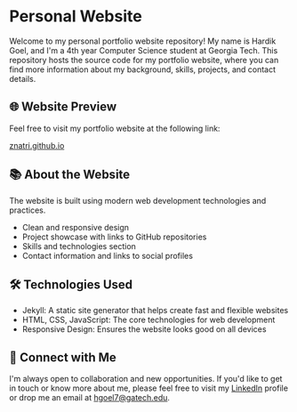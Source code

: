 # Personal Website

Welcome to my personal portfolio website repository! My name is Hardik Goel, and I'm a 4th year Computer Science student at Georgia Tech. This repository hosts the source code for my portfolio website, where you can find more information about my background, skills, projects, and contact details.

## 🌐 Website Preview

Feel free to visit my portfolio website at the following link:

[znatri.github.io](https://znatri.github.io/home)

## 📚 About the Website

The website is built using modern web development technologies and practices.

- Clean and responsive design
- Project showcase with links to GitHub repositories
- Skills and technologies section
- Contact information and links to social profiles

## 🛠️ Technologies Used

- Jekyll: A static site generator that helps create fast and flexible websites
- HTML, CSS, JavaScript: The core technologies for web development
- Responsive Design: Ensures the website looks good on all devices

## 🔗 Connect with Me

I'm always open to collaboration and new opportunities. If you'd like to get in touch or know more about me, please feel free to visit my [LinkedIn](https://www.linkedin.com/in/hardikgo/) profile or drop me an email at [hgoel7@gatech.edu](mailto:hgoel7@gatech.edu).
